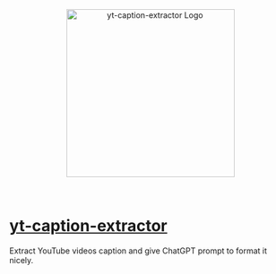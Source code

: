 <br>
<br>
<p align="center"><a href="#yt-caption-extractor"><img src="/logo.svg" width="300" alt="yt-caption-extractor Logo"></a></p>
<br>

# [yt-caption-extractor](https://yt-movie-script-extractor.netlify.app/)

Extract YouTube videos caption and give ChatGPT prompt to format it nicely. 

